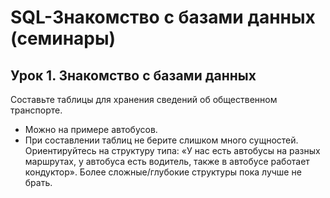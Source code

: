 # SQL-Знакомство с базами данных (семинары)

## Урок 1. Знакомство с базами данных

Составьте таблицы для хранения сведений об общественном транспорте.
- Можно на примере автобусов.
- При составлении таблиц не берите слишком много сущностей. Ориентируйтесь на структуру типа: «У нас есть автобусы на разных маршрутах, у автобуса есть водитель, также в автобусе работает кондуктор». Более сложные/глубокие структуры пока лучше не брать.